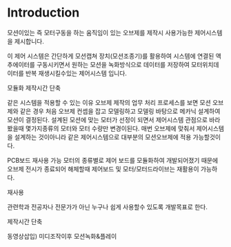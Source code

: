 # Introduction

모션이있는 즉 모터구동을 하는 움직임이 있는 오브제를 제작시 사용가능한 제어시스템을 제시합니다.

이 제어 시스템은 간단하게 모션캡쳐 장치(모션조종기)를 활용하여 시스템에 연결된 액추에이터를 구동시키면서 원하는 모션을 녹화방식으로 데이터를
저장하여 모터위치데이터를 반복 재생시킬수있는 제어시스템 입니다.

모듈화
제작시간 단축

같은 시스템을 적용할 수 있는 이유
오브제 제작의 업무 처리 프로세스를 보면 
모션 오브제와 같은 경우 처음 오브제 컨셉을 잡고 모델링하고 모델링 바탕으로 메카닉 설계하여 모션이 결정된다. 설계된 모션에 맞는 모터가 선정이 되면서
제어시스템 관점으로 바라봤을때 몇가지종류의 모터와 모터 수량만 변경이된다.
매번 오브제에 맞춰서 제어시스템을 설계하는 것이아니라 같은 제어시스템으로 대부분의 모션오브제에 적용 가능할것이다.

PCB보드 재사용 가능 모터의 종류별로 제어 보드를 모듈화하여 개발되어졌기 때문에 오브제 전시가 종료되어 해체할때 제어보드 및 모터/모터드라이브는 재활용이 가능하다.

재사용

관련학과 전공자나 전문가가 아닌 누구나 쉽게 사용할수 있도록 개발목표로 한다.
 
제작시간 단축

동영상삽입) 미디조작이후 모션녹화&플레이
